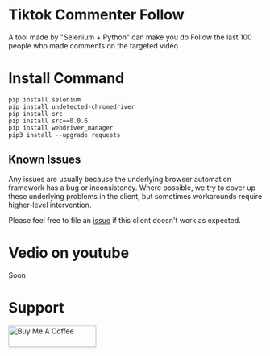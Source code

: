 # Tiktok Commenter Follow
A tool made by "Selenium + Python" can make you do Follow the last 100 people who made comments on the targeted video

# Install Command
    pip install selenium
    pip install undetected-chromedriver
    pip install src
    pip install src==0.0.6 
    pip install webdriver_manager
    pip3 install --upgrade requests

## Known Issues

Any issues are usually because the underlying browser automation framework has a
bug or inconsistency. Where possible, we try to cover up these underlying
problems in the client, but sometimes workarounds require higher-level
intervention.

Please feel free to file an [issue][issue] if this client doesn't work as
expected.

[issue]: https://github.com/LeaDer-E/Tiktok-Commenter-Follow/issues/new

# Vedio on youtube
Soon

# Support
<a href="https://www.buymeacoffee.com/LeaDer.E" target="_blank"><img src="https://www.buymeacoffee.com/assets/img/custom_images/orange_img.png" alt="Buy Me A Coffee" style="height: 41px !important;width: 174px !important;box-shadow: 0px 3px 2px 0px rgba(190, 190, 190, 0.5) !important;-webkit-box-shadow: 0px 3px 2px 0px rgba(190, 190, 190, 0.5) !important;" ></a>
